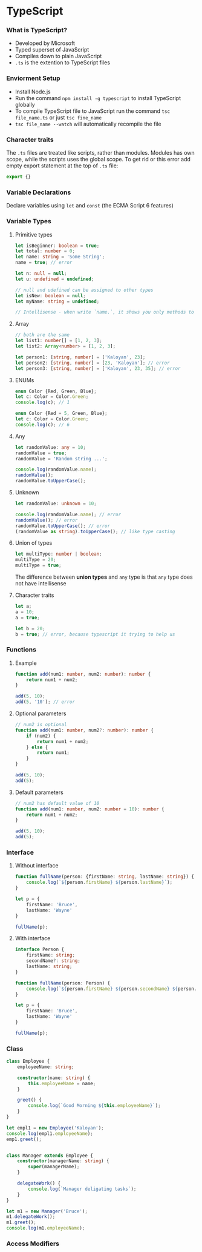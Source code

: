 # TypeScript

### What is TypeScript?
- Developed by Microsoft
- Typed superset of JavaScript
- Compiles down to plain JavaScript
- `.ts` is the extention to TypeScript files

### Enviorment Setup
- Install Node.js
- Run the command `npm install -g typescript` to install TypeScript globally
- To compile TypeScript file to JavaScript run the command `tsc file_name.ts` or just `tsc fine_name`
- `tsc file_name --watch` will automatically recompile the file

### Character traits
The `.ts` files are treated like scripts, rather than modules. Modules has own scope, while the scripts uses the global scope. To get rid or this error add empty export statement at the top of `.ts` file:

```typescript
export {}
```

### Variable Declarations
Declare variables using `let` and `const` (the ECMA Script 6 features)

### Variable Types

1. Primitive types
    ```typescript
    let isBeginner: boolean = true;
    let total: number = 0;
    let name: string = 'Some String';
    name = true; // error

    let n: null = null;
    let u: undefined = undefined;

    // null and udefined can be assigned to other types
    let isNew: boolean = null;
    let myName: string = undefined;

    // Intellisense - when write `name.`, it shows you only methods to strings. When write `total.` it shows you only methods to numbers
    ```
    
2. Array
    ```typescript
    // both are the same
    let list1: number[] = [1, 2, 3];
    let list2: Array<number> = [1, 2, 3];

    let person1: [string, number] = ['Kaloyan', 23];
    let person2: [string, number] = [23, 'Kaloyan']; // error
    let person3: [string, number] = ['Kaloyan', 23, 35]; // error
    ```

3. ENUMs
    ```typescript
    enum Color {Red, Green, Blue};
    let c: Color = Color.Green;
    console.log(c); // 1

    enum Color {Red = 5, Green, Blue};
    let c: Color = Color.Green;
    console.log(c); // 6
    ```
    
4. Any
    ```typescript
    let randomValue: any = 10;
    randomValue = true;
    randomValue = 'Random string ...';

    console.log(randomValue.name);
    randomValue();
    randomValue.toUpperCase();
    ```

5. Unknown
    ```typescript
    let randomValue: unknown = 10;

    console.log(randomValue.name); // error
    randomValue(); // error
    randomValue.toUpperCase(); // error
    (randomValue as string).toUpperCase(); // like type casting
    ```

6. Union of types
    ```typescript
    let multiType: number | boolean;
    multiType = 20;
    multiType = true;
    ```

    The difference between **union types** and `any` type is that `any` type does not have intellisense

7. Character traits
    ```typescript
    let a;
    a = 10;
    a = true;

    let b = 20;
    b = true; // error, because typescript it trying to help us
    ```

### Functions

1. Example
    ```typescript
    function add(num1: number, num2: number): number {
        return num1 + num2;
    }

    add(5, 10);
    add(5, '10'); // error
    ```

2. Optional parameters
    ```typescript
    // num2 is optional
    function add(num1: number, num2?: number): number {
        if (num2) {
            return num1 + num2;
        } else {
            return num1;
        }
    }

    add(5, 10);
    add(5);
    ```

3. Default parameters
    ```typescript
    // num2 has default value of 10
    function add(num1: number, num2: number = 10): number {
        return num1 + num2;
    }

    add(5, 10);
    add(5);
    ```

### Interface

1. Without interface
    ```typescript
    function fullName(person: {firstName: string, lastName: string}) {
        console.log(`${person.firstName} ${person.lastName}`);
    }

    let p = {
        firstName: 'Bruce',
        lastName: 'Wayne'
    }

    fullName(p);
    ```

2. With interface
    ```typescript
    interface Person {
        firstName: string;
        secondName?: string;
        lastName: string;
    }

    function fullName(person: Person) {
        console.log(`${person.firstName} ${person.secondName} ${person.lastName}`);
    }

    let p = {
        firstName: 'Bruce',
        lastName: 'Wayne'
    }

    fullName(p);
    ```

### Class

```typescript
class Employee {
    employeeName: string;

    constructor(name: string) {
        this.employeeName = name;
    }

    greet() {
        console.log(`Good Morning ${this.employeeName}`);
    }
}

let empl1 = new Employee('Kaloyan');
console.log(empl1.employeeName);
emp1.greet();


class Manager extends Employee {
    constructor(managerName: string) {
        super(managerName);
    }

    delegateWork() {
        console.log(`Manager deligating tasks`);
    }
}

let m1 = new Manager('Bruce');
m1.delegateWork();
m1.greet();
console.log(m1.employeeName);
```

### Access Modifiers
